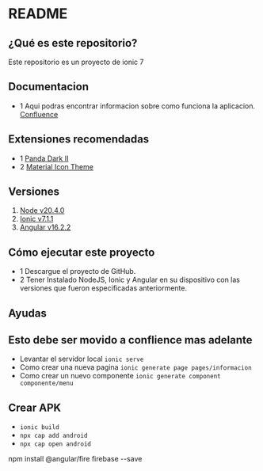 # README
## ¿Qué es este repositorio?
 Este repositorio es un proyecto de ionic 7 

## Documentacion
* 1 Aqui podras encontrar informacion sobre como funciona la aplicacion.
 [Confluence](https://ignacio-veliz.atlassian.net/wiki/home)

## Extensiones recomendadas
* 1 [Panda Dark II](https://marketplace.visualstudio.com/items?itemName=PandaDigitalLLC.panda-dark-ii)
* 2 [Material Icon Theme](https://marketplace.visualstudio.com/items?itemName=PKief.material-icon-theme)


## Versiones
1. [Node v20.4.0](https://nodejs.org/es)
2. [Ionic v7.1.1](https://ionicframework.com/docs/updating/7-0)
3. [Angular v16.2.2](https://nodejs.org/dist/v18.16.1/node-v18.16.1-x64.msi)

## Cómo ejecutar este proyecto
* 1 Descargue el proyecto de GitHub.
* 2 Tener Instalado NodeJS, Ionic y Angular en su dispositivo con las versiones que fueron especificadas anteriormente.


## Ayudas
## Esto debe ser movido a conflience mas adelante

* Levantar el servidor local ```ionic serve```
* Como crear una nueva pagina ```ionic generate page pages/informacion```
* Como crear un nuevo componente ```ionic generate component componente/menu```


## Crear APK
* ```ionic build```
* ```npx cap add android```
* ```npx cap open android```



npm install @angular/fire firebase --save
